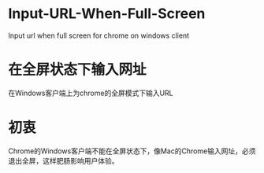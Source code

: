 # Input-URL-When-Full-Screen
Input url when full screen for chrome on windows client

# 在全屏状态下输入网址
在Windows客户端上为chrome的全屏模式下输入URL

# 初衷
Chrome的Windows客户端不能在全屏状态下，像Mac的Chrome输入网址，必须退出全屏，这样肥肠影响用户体验。

